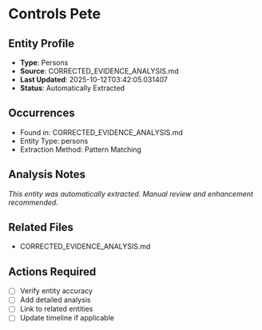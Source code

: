 # Controls Pete

## Entity Profile
- **Type**: Persons
- **Source**: CORRECTED_EVIDENCE_ANALYSIS.md
- **Last Updated**: 2025-10-12T03:42:05.031407
- **Status**: Automatically Extracted

## Occurrences
- Found in: CORRECTED_EVIDENCE_ANALYSIS.md
- Entity Type: persons
- Extraction Method: Pattern Matching

## Analysis Notes
*This entity was automatically extracted. Manual review and enhancement recommended.*

## Related Files
- CORRECTED_EVIDENCE_ANALYSIS.md

## Actions Required
- [ ] Verify entity accuracy
- [ ] Add detailed analysis
- [ ] Link to related entities
- [ ] Update timeline if applicable
